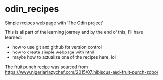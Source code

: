 # odin_recipes
Simple recipes web page with 'The Odin project'

This is all part of the learning journey and by the end of this,
I'll have learned:
- how to use git and github for version control
- how to create simple webpage with html
- maybe how to actualize one of the recipes here, lol.

The fruit punch recipe was sourced from https://www.nigerianlazychef.com/2015/07/hibiscus-and-fruit-punch-zobo/
